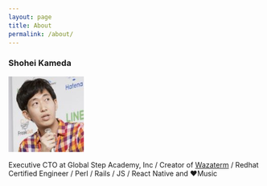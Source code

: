 ```yaml
---
layout: page
title: About 
permalink: /about/
---
```


### Shohei Kameda 

![me](wp-content/uploads/2016/06/cropped-MG_6934_original-150x150.jpg)

Executive CTO at Global Step Academy, Inc / Creator of [Wazaterm](https://www.wazaterm.com) / Redhat Certified Engineer / Perl / Rails / JS / React Native and ❤️Music


